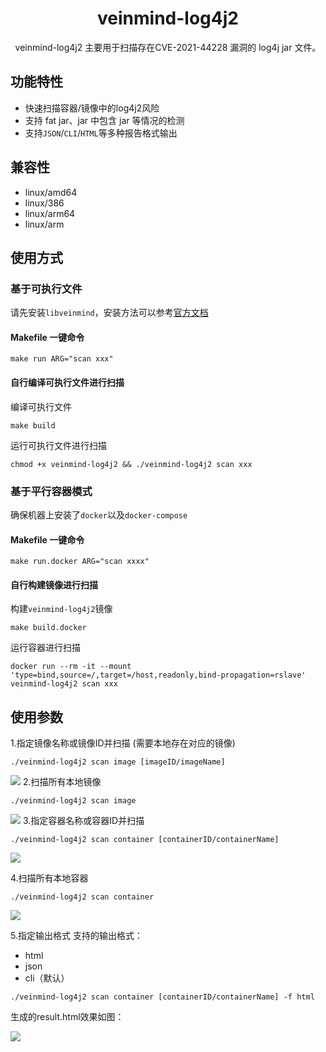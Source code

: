 <h1 align="center"> veinmind-log4j2 </h1>

<p align="center">
veinmind-log4j2 主要用于扫描存在CVE-2021-44228 漏洞的 log4j jar 文件。
</p>

## 功能特性

- 快速扫描容器/镜像中的log4j2风险
- 支持 fat jar、jar 中包含 jar 等情况的检测
- 支持`JSON`/`CLI`/`HTML`等多种报告格式输出

## 兼容性

- linux/amd64
- linux/386
- linux/arm64
- linux/arm

## 使用方式

### 基于可执行文件

请先安装`libveinmind`，安装方法可以参考[官方文档](https://github.com/chaitin/libveinmind)
#### Makefile 一键命令

```
make run ARG="scan xxx"
```
#### 自行编译可执行文件进行扫描

编译可执行文件
```
make build
```
运行可执行文件进行扫描
```
chmod +x veinmind-log4j2 && ./veinmind-log4j2 scan xxx 
```
### 基于平行容器模式
确保机器上安装了`docker`以及`docker-compose`
#### Makefile 一键命令
```
make run.docker ARG="scan xxxx"
```
#### 自行构建镜像进行扫描
构建`veinmind-log4j2`镜像
```
make build.docker
```
运行容器进行扫描
```
docker run --rm -it --mount 'type=bind,source=/,target=/host,readonly,bind-propagation=rslave' veinmind-log4j2 scan xxx
```

## 使用参数

1.指定镜像名称或镜像ID并扫描 (需要本地存在对应的镜像)

```
./veinmind-log4j2 scan image [imageID/imageName]
```
![](https://veinmind-cache.oss-cn-hangzhou.aliyuncs.com/img/docs/veinmind-log4j2/log4j2_scan_image_1.jpg)
2.扫描所有本地镜像

```
./veinmind-log4j2 scan image
```
![](https://veinmind-cache.oss-cn-hangzhou.aliyuncs.com/img/docs/veinmind-log4j2/log4j2_scan_image_2.jpg)
3.指定容器名称或容器ID并扫描

```
./veinmind-log4j2 scan container [containerID/containerName]
```
![](https://veinmind-cache.oss-cn-hangzhou.aliyuncs.com/img/docs/veinmind-log4j2/log4j2_scan_container_1.jpg)


4.扫描所有本地容器

```
./veinmind-log4j2 scan container
```
![](https://veinmind-cache.oss-cn-hangzhou.aliyuncs.com/img/docs/veinmind-log4j2/log4j2_scan_container_2.jpg)

5.指定输出格式
支持的输出格式：
- html
- json
- cli（默认）
```
./veinmind-log4j2 scan container [containerID/containerName] -f html
```
生成的result.html效果如图：

![](https://veinmind-cache.oss-cn-hangzhou.aliyuncs.com/img/docs/veinmind-log4j2/log4j2_format.jpg)
